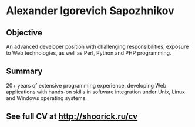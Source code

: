 # Alexander Igorevich Sapozhnikov

## Objective

An advanced developer position with challenging responsibilities, exposure to Web
technologies, as well as Perl, Python and PHP programming.

## Summary

20+ years of extensive programming experience, developing Web applications with
hands-on skills in software integration under Unix, Linux and Windows operating
systems.

## See full CV at http://shoorick.ru/cv
